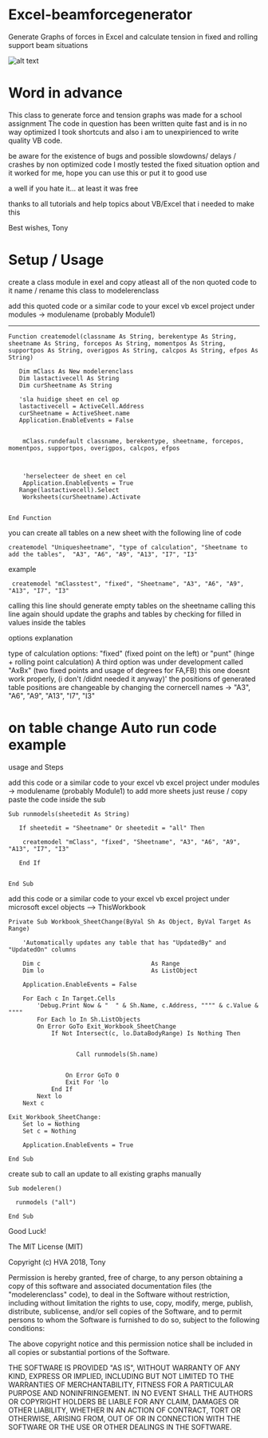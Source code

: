 


# Excel-beamforcegenerator
Generate Graphs of forces in Excel and calculate tension in fixed and rolling support beam situations


![alt text](https://i.imgur.com/MPletqB.jpg)



# Word in advance

 This class to generate force and tension graphs was made for a school assignment
 The code in question has been written quite fast and is in no way optimized
 I took shortcuts and also i am to unexpirienced to write quality VB code.

 be aware for the existence of bugs and possible slowdowns/ delays / crashes by non optimized code
 I mostly tested the fixed situation option and it worked for me, hope you can use this or put it to good use

 a well if you hate it... at least it was free

 thanks to all tutorials and help topics about VB/Excel that i needed to make this

 Best wishes, Tony


 # Setup / Usage

 create a class module in exel and copy atleast all of the non quoted code to it
 name / rename this class to modelerenclass
  
 
add this quoted code or a similar code to your excel vb excel project under modules -> modulename (probably Module1)

-----------------------------------------------------

```
Function createmodel(classname As String, berekentype As String, sheetname As String, forcepos As String, momentpos As String, supportpos As String, overigpos As String, calcpos As String, efpos As String)

   Dim mClass As New modelerenclass
   Dim lastactivecell As String
   Dim curSheetname As String

   'sla huidige sheet en cel op
   lastactivecell = ActiveCell.Address
   curSheetname = ActiveSheet.name
   Application.EnableEvents = False


    mClass.rundefault classname, berekentype, sheetname, forcepos, momentpos, supportpos, overigpos, calcpos, efpos



    'herselecteer de sheet en cel
    Application.EnableEvents = True
   Range(lastactivecell).Select
    Worksheets(curSheetname).Activate


End Function
```



 you can create all tables on a new sheet with the following line of code

```
createmodel "Uniquesheetname", "type of calculation", "Sheetname to add the tables",  "A3", "A6", "A9", "A13", "I7", "I3"
```

 example 

```
 createmodel "mClasstest", "fixed", "Sheetname", "A3", "A6", "A9", "A13", "I7", "I3"
```

calling this line should generate empty tables on the sheetname
calling this line again should update the graphs and tables by checking for filled in values inside the tables


options explanation

type of calculation options: "fixed" (fixed point on the left) or "punt" (hinge + rolling point calculation)
A third option was under development called "AxBx" (two fixed points and usage of degrees for FA,FB) this one doesnt work properly,
(i don't /didnt needed it anyway)'
the positions of generated table positions are changeable by changing the cornercell names -> "A3", "A6", "A9", "A13", "I7", "I3"



# on table change Auto run code example

usage and Steps

add this code or a similar code to your excel vb excel project under modules -> modulename (probably Module1)
to add more sheets just reuse / copy paste the code inside the sub


```
Sub runmodels(sheetedit As String)
  
   If sheetedit = "Sheetname" Or sheetedit = "all" Then
    
    createmodel "mClass", "fixed", "Sheetname", "A3", "A6", "A9", "A13", "I7", "I3"

   End If
  
  
End Sub
```


add this code or a similar code to your excel vb excel project under  microsoft excel objects --> ThisWorkbook


```
Private Sub Workbook_SheetChange(ByVal Sh As Object, ByVal Target As Range)
    
    'Automatically updates any table that has "UpdatedBy" and "UpdatedOn" columns
    
    Dim c                               As Range
    Dim lo                              As ListObject

    Application.EnableEvents = False
    
    For Each c In Target.Cells
        'Debug.Print Now & "  " & Sh.Name, c.Address, """" & c.Value & """"
        For Each lo In Sh.ListObjects
        On Error GoTo Exit_Workbook_SheetChange
            If Not Intersect(c, lo.DataBodyRange) Is Nothing Then
                
                
                   Call runmodels(Sh.name)
                   
                   
                On Error GoTo 0
                Exit For 'lo
            End If
        Next lo
    Next c
    
Exit_Workbook_SheetChange:
    Set lo = Nothing
    Set c = Nothing
                
    Application.EnableEvents = True
    
End Sub
```


create sub to call an update to all existing graphs manually


```
Sub modeleren()

  runmodels ("all")

End Sub
```


Good Luck!


The MIT License (MIT)

Copyright (c) HVA 2018, Tony

Permission is hereby granted, free of charge, to any person obtaining a copy of
this software and associated documentation files (the "modelerenclass" code), to deal in
the Software without restriction, including without limitation the rights to
use, copy, modify, merge, publish, distribute, sublicense, and/or sell copies of
the Software, and to permit persons to whom the Software is furnished to do so,
subject to the following conditions:

The above copyright notice and this permission notice shall be included in all
copies or substantial portions of the Software.

THE SOFTWARE IS PROVIDED "AS IS", WITHOUT WARRANTY OF ANY KIND, EXPRESS OR
IMPLIED, INCLUDING BUT NOT LIMITED TO THE WARRANTIES OF MERCHANTABILITY, FITNESS
FOR A PARTICULAR PURPOSE AND NONINFRINGEMENT. IN NO EVENT SHALL THE AUTHORS OR
COPYRIGHT HOLDERS BE LIABLE FOR ANY CLAIM, DAMAGES OR OTHER LIABILITY, WHETHER
IN AN ACTION OF CONTRACT, TORT OR OTHERWISE, ARISING FROM, OUT OF OR IN
CONNECTION WITH THE SOFTWARE OR THE USE OR OTHER DEALINGS IN THE SOFTWARE.

